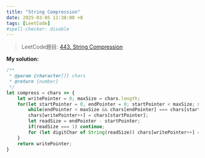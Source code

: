 ```yaml
---
title: "String Compression"
date: 2025-03-05 11:38:00 +8
tags: [LeetCode]
#spell-checker: disable
---
```


> LeetCode題目: [443. String Compression](https://leetcode.com/problems/string-compression/description/?envType=study-plan-v2&envId=leetcode-75)

**My solution:**
```js
/**
 * @param {character[]} chars
 * @return {number}
 */
let compress = chars => {
    let writePointer = 0; maxSize = chars.length;
    for(let startPointer = 0, endPointer = 0; startPointer < maxSize; startPointer = endPointer) {
        while(endPointer < maxSize && chars[endPointer] === chars[startPointer]) endPointer++;
        chars[writePointer++] = chars[startPointer];
        let readSize = endPointer - startPointer;
        if(readSize === 1) continue;
        for (let digitChar of String(readSize)) chars[writePointer++] = digitChar;
    }
    return writePointer;
}
```
